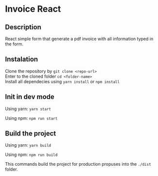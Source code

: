 # Invoice React
## Description
React simple form that generate a pdf invoice with all information typed in the form.

## Instalation
Clone the repository by `git clone <repo-url>`  
Enter to the cloned folder `cd <folder-name>`  
Install all dependecies using `yarn install` or `npm install`

## Init in dev mode
Using yarn:
```yarn start```

Using npm:
```npm run start```

## Build the project
Using yarn:
```yarn build```

Using npm:
```npm run build```

This commands build the project for production propuses into the `./dist` folder.